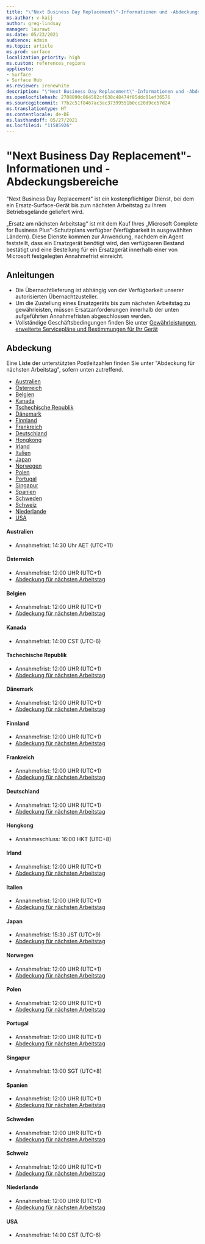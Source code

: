 ```yaml
---
title: "\"Next Business Day Replacement\"-Informationen und -Abdeckungsbereiche"
ms.author: v-kaij
author: greg-lindsay
manager: laurawi
ms.date: 05/23/2021
audience: Admin
ms.topic: article
ms.prod: surface
localization_priority: high
ms.custom: references_regions
appliesto:
- Surface
- Surface Hub
ms.reviewer: irenewhite
description: "\"Next Business Day Replacement\"-Informationen und -Abdeckungsbereiche"
ms.openlocfilehash: 2708890c864582cf638c48474f85ddc01ef36576
ms.sourcegitcommit: 77b2c51f8467ac3ac37399551b0cc20d9ce57d24
ms.translationtype: HT
ms.contentlocale: de-DE
ms.lasthandoff: 05/27/2021
ms.locfileid: "11585926"
---
```

# <a name="next-business-day-replacement-information--coverage-areas"></a>"Next Business Day Replacement"-Informationen und -Abdeckungsbereiche

"Next Business Day Replacement" ist ein kostenpflichtiger Dienst, bei dem ein Ersatz-Surface-Gerät bis zum nächsten Arbeitstag zu Ihrem Betriebsgelände geliefert wird. 

„Ersatz am nächsten Arbeitstag“ ist mit dem Kauf Ihres „Microsoft Complete for Business Plus“-Schutzplans verfügbar (Verfügbarkeit in ausgewählten Ländern). Diese Dienste kommen zur Anwendung, nachdem ein Agent feststellt, dass ein Ersatzgerät benötigt wird, den verfügbaren Bestand bestätigt und eine Bestellung für ein Ersatzgerät innerhalb einer von Microsoft festgelegten Annahmefrist einreicht. 

## <a name="guidelines"></a>Anleitungen

- Die Übernachtlieferung ist abhängig von der Verfügbarkeit unserer autorisierten Übernachtzusteller.
- Um die Zustellung eines Ersatzgeräts bis zum nächsten Arbeitstag zu gewährleisten, müssen Ersatzanforderungen innerhalb der unten aufgeführten Annahmefristen abgeschlossen werden.
- Vollständige Geschäftsbedingungen finden Sie unter [Gewährleistungen, erweiterte Servicepläne und Bestimmungen für Ihr Gerät](https://support.microsoft.com/topic/warranties-extended-service-plans-and-terms-conditions-for-your-device-eedf7a23-84a7-1a47-480b-0e10503eedf5)

## <a name="coverage"></a>Abdeckung

Eine Liste der unterstützten Postleitzahlen finden Sie unter "Abdeckung für nächsten Arbeitstag", sofern unten zutreffend. 

- [Australien](#australia)
- [Österreich](#austria)
- [Belgien](#belgium)
- [Kanada](#canada)
- [Tschechische Republik](#czech-republic)
- [Dänemark](#denmark)
- [Finnland](#finland)
- [Frankreich](#france)
- [Deutschland](#germany)
- [Hongkong](#hong-kong)
- [Irland](#ireland)
- [Italien](#italy)
- [Japan](#japan)
- [Norwegen](#norway)
- [Polen](#poland)
- [Portugal](#portugal)
- [Singapur](#singapore)
- [Spanien](#spain)
- [Schweden](#sweden)
- [Schweiz](#switzerland)
- [Niederlande](#the-netherlands)
- [USA](#united-states)


#### <a name="australia"></a>Australien

- Annahmefrist: 14:30 Uhr AET (UTC+11)

#### <a name="austria"></a>Österreich

- Annahmefrist: 12:00 UHR (UTC+1)
- [Abdeckung für nächsten Arbeitstag](https://download.microsoft.com/download/5/7/5/575447e3-70c1-468b-a714-22d3cded7a6e/NBD%20Coverage%20-%20Austria%20Post%20Codes%20030321.xlsx)

#### <a name="belgium"></a>Belgien

- Annahmefrist: 12:00 UHR (UTC+1)
- [Abdeckung für nächsten Arbeitstag](https://download.microsoft.com/download/f/b/9/fb95d99c-1403-4ecf-bbde-0bab2af2c2ce/NBD%20Coverage%20-%20Belgium%20Post%20Codes%20030321.xlsx)

#### <a name="canada"></a>Kanada

- Annahmefrist: 14:00 CST (UTC-6)

#### <a name="czech-republic"></a>Tschechische Republik

- Annahmefrist: 12:00 UHR (UTC+1)
- [Abdeckung für nächsten Arbeitstag](https://download.microsoft.com/download/9/2/6/926014cb-38b2-4270-b841-d3dc56f6e341/NBD%20Coverage%20-%20Czech%20Republic%20Post%20Codes%20042821.xlsx)

#### <a name="denmark"></a>Dänemark 

- Annahmefrist: 12:00 UHR (UTC+1) 
- [Abdeckung für nächsten Arbeitstag](https://download.microsoft.com/download/9/e/6/9e6b4db6-b9f6-412e-a296-a10b5bc6e591/NBD%20Coverage%20-%20Denmark%20Post%20Codes%20030321.xlsx)

#### <a name="finland"></a>Finnland

- Annahmefrist: 12:00 UHR (UTC+1)
- [Abdeckung für nächsten Arbeitstag](https://download.microsoft.com/download/b/d/d/bddd01a3-6f8e-4bd2-9549-4dbf0a5aee86/NBD%20Coverage%20-%20Finland%20Post%20Codes%20030321.xlsx)

#### <a name="france"></a>Frankreich

- Annahmefrist: 12:00 UHR (UTC+1)
- [Abdeckung für nächsten Arbeitstag](https://download.microsoft.com/download/7/b/0/7b0fa1bb-4c75-474a-83be-6d55e0fa719f/NBD%20Coverage%20-%20France%20Postal%20Codes%20042821.xlsx)

#### <a name="germany"></a>Deutschland

- Annahmefrist: 12:00 UHR (UTC+1)
- [Abdeckung für nächsten Arbeitstag](https://download.microsoft.com/download/d/4/f/d4f6c11f-ada2-4400-b502-2e722644427b/NBD%20Coverage%20-%20Germany%20Post%20Codes%20042821.xlsx)

#### <a name="hong-kong"></a>Hongkong

- Annahmeschluss: 16:00 HKT (UTC+8) 

#### <a name="ireland"></a>Irland

- Annahmefrist: 12:00 UHR (UTC+1)
- [Abdeckung für nächsten Arbeitstag](https://download.microsoft.com/download/d/6/f/d6f05276-3657-49d3-8871-a2e445b686ef/NBD%20Coverage%20-%20Ireland%20Post%20Codes%20030321.xlsx)

#### <a name="italy"></a>Italien

- Annahmefrist: 12:00 UHR (UTC+1)
- [Abdeckung für nächsten Arbeitstag](https://download.microsoft.com/download/6/9/a/69a57c96-f4ce-4f93-a99a-2469ed737351/NBD%20Coverage%20-%20Italy%20Post%20Codes%20030321.xlsx)

#### <a name="japan"></a>Japan

- Annahmefrist: 15:30 JST (UTC+9)
- [Abdeckung für nächsten Arbeitstag](https://download.microsoft.com/download/c/7/8/c781a035-19f7-4563-9dd9-e8c5f3713342/NBD%20Coverage%20-%20Japan%20Post%20Codes%20060121.xlsx)

#### <a name="norway"></a>Norwegen

- Annahmefrist: 12:00 UHR (UTC+1)
- [Abdeckung für nächsten Arbeitstag](https://download.microsoft.com/download/2/8/0/2803e50f-b7fb-431a-9eb9-efba7fb32260/NBD%20Coverage%20-%20Norway%20Post%20Codes%20032521.xlsx)

#### <a name="poland"></a>Polen

- Annahmefrist: 12:00 UHR (UTC+1)
- [Abdeckung für nächsten Arbeitstag](https://download.microsoft.com/download/f/e/8/fe8b9b43-5f72-4cf1-971d-78dd46f8ea1c/NBD%20Coverage%20-%20Poland%20Post%20Codes%20042821.xlsx
)

#### <a name="portugal"></a>Portugal

- Annahmefrist: 12:00 UHR (UTC+1)
- [Abdeckung für nächsten Arbeitstag](https://download.microsoft.com/download/5/1/4/5146ceeb-651c-4b10-afeb-ea1abb733e33/NBD%20Coverage%20-%20Portugal%20Post%20Codes%20030321.xlsx)

#### <a name="singapore"></a>Singapur

- Annahmefrist: 13:00 SGT (UTC+8)

#### <a name="spain"></a>Spanien

- Annahmefrist: 12:00 UHR (UTC+1)
- [Abdeckung für nächsten Arbeitstag](https://download.microsoft.com/download/6/1/d/61da1e35-e17e-4a67-ab81-27cf7a21f91b/NBD%20Coveragef-%20Spain%20Post%20Codes%20030321.xlsx)

#### <a name="sweden"></a>Schweden

- Annahmefrist: 12:00 UHR (UTC+1)
- [Abdeckung für nächsten Arbeitstag](https://download.microsoft.com/download/3/c/8/3c8a0591-2ee9-4742-835f-86b8c79b986f/NBD%20Coverage%20-%20Sweden%20Post%20Codes%20030321.xlsx)

#### <a name="switzerland"></a>Schweiz

- Annahmefrist: 12:00 UHR (UTC+1)
- [Abdeckung für nächsten Arbeitstag](https://download.microsoft.com/download/e/6/9/e69789ca-4617-4b23-afb2-09529f320de3/NBD%20Coverage%20-%20Switzerland%20Post%20Codes%20030321%20update.xlsx)

#### <a name="the-netherlands"></a>Niederlande

- Annahmefrist: 12:00 UHR (UTC+1)
- [Abdeckung für nächsten Arbeitstag](https://download.microsoft.com/download/6/3/f/63f2ff4c-3b8f-465e-9498-0878f7ba70f3/NBD%20Coverage%20-%20Netherlands%20Post%20Codes%20042821.xlsx)

#### <a name="united-states"></a>USA 

- Annahmefrist: 14:00 CST (UTC-6)
